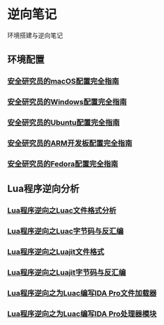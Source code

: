 # 逆向笔记

环境搭建与逆向笔记

## 环境配置

### [安全研究员的macOS配置完全指南](macOS.md)

### [安全研究员的Windows配置完全指南](Windows.md)

### [安全研究员的Ubuntu配置完全指南](Linux.md)

### [安全研究员的ARM开发板配置完全指南](Linux-arm64.md)

### [安全研究员的Fedora配置完全指南](Linux-fedora-arm64.md)

## Lua程序逆向分析

### [Lua程序逆向之Luac文件格式分析](lua/lua_re.md)

### [Lua程序逆向之Luac字节码与反汇编](lua/lua_re2.md)

### [Lua程序逆向之Luajit文件格式](lua/lua_re3.md)

### [Lua程序逆向之Luajit字节码与反汇编](lua/lua_re4.md)

### [Lua程序逆向之为Luac编写IDA Pro文件加载器](lua/luac_loader.py)

### [Lua程序逆向之为Luac编写IDA Pro处理器模块](lua/luac_proc.py)
